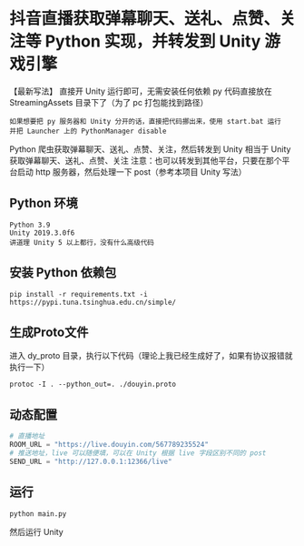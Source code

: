 # 抖音直播获取弹幕聊天、送礼、点赞、关注等 Python 实现，并转发到 Unity 游戏引擎
【最新写法】
    直接开 Unity 运行即可，无需安装任何依赖
    py 代码直接放在 StreamingAssets 目录下了（为了 pc 打包能找到路径）

    如果想要把 py 服务器和 Unity 分开的话，直接把代码挪出来，使用 start.bat 运行
    并把 Launcher 上的 PythonManager disable


Python 爬虫获取弹幕聊天、送礼、点赞、关注，然后转发到 Unity
相当于 Unity 获取弹幕聊天、送礼、点赞、关注
注意：也可以转发到其他平台，只要在那个平台启动 http 服务器，然后处理一下 post（参考本项目 Unity 写法）

## Python 环境

```
Python 3.9 
Unity 2019.3.0f6 
讲道理 Unity 5 以上都行，没有什么高级代码
```

## 安装 Python 依赖包

```shell
pip install -r requirements.txt -i https://pypi.tuna.tsinghua.edu.cn/simple/
```

## 生成Proto文件
进入 dy_proto 目录，执行以下代码（理论上我已经生成好了，如果有协议报错就执行一下）
```
protoc -I . --python_out=. ./douyin.proto

```

## 动态配置

```python
# 直播地址
ROOM_URL = "https://live.douyin.com/567789235524"
# 推送地址，live 可以随便填，可以在 Unity 根据 live 字段区别不同的 post
SEND_URL = "http://127.0.0.1:12366/live"
```

## 运行
```shell
python main.py
```
然后运行 Unity